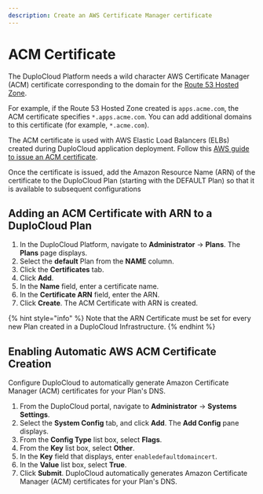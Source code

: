 ```yaml
---
description: Create an AWS Certificate Manager certificate
---
```


# ACM Certificate

The DuploCloud Platform needs a wild character AWS Certificate Manager (ACM) certificate corresponding to the domain for the [Route 53 Hosted Zone](../../overview/prerequisites/route-53-hosted-zone.md).&#x20;

For example, if the Route 53 Hosted Zone created is `apps.acme.com`, the ACM certificate specifies `*.apps.acme.com`. You can add additional domains to this certificate (for example,  `*.acme.com`).

The ACM certificate is used with AWS Elastic Load Balancers (ELBs) created during DuploCloud application deployment. Follow this [AWS guide to issue an ACM certificate](https://docs.aws.amazon.com/acm/latest/userguide/gs-acm-request-public.html#request-public-console).&#x20;

Once the certificate is issued, add the Amazon Resource Name (ARN) of the certificate to the DuploCloud Plan (starting with the DEFAULT Plan) so that it is available to subsequent configurations

## Adding an ACM Certificate with ARN to a DuploCloud Plan

1. In the DuploCloud Platform, navigate to **Administrator** -> **Plans**. The **Plans** page displays.
2. Select the **default** Plan from the **NAME** column.
3. Click the **Certificates** tab.
4. Click **Add**.
5. In the **Name** field, enter a certificate name.
6. In the **Certificate ARN** field, enter the ARN.
7. Click **Create**. The ACM Certificate with ARN is created.

{% hint style="info" %}
Note that the ARN Certificate must be set for every new Plan created in a DuploCloud Infrastructure.
{% endhint %}

## Enabling Automatic AWS ACM Certificate Creation

Configure DuploCloud to automatically generate Amazon Certificate Manager (ACM) certificates for your Plan's DNS.

1. From the DuploCloud portal, navigate to **Administrator** -> **Systems Settings**.
2. Select the **System Config** tab, and click **Add**. The **Add Config** pane displays.
3. From the **Config Type** list box, select **Flags**.
4. From the **Key** list box, select **Other**.&#x20;
5. In the **Key** field that displays, enter `enabledefaultdomaincert`.
6. In the **Value** list box, select **True**.&#x20;
7. Click **Submit**. DuploCloud automatically generates Amazon Certificate Manager (ACM) certificates for your Plan's DNS.

